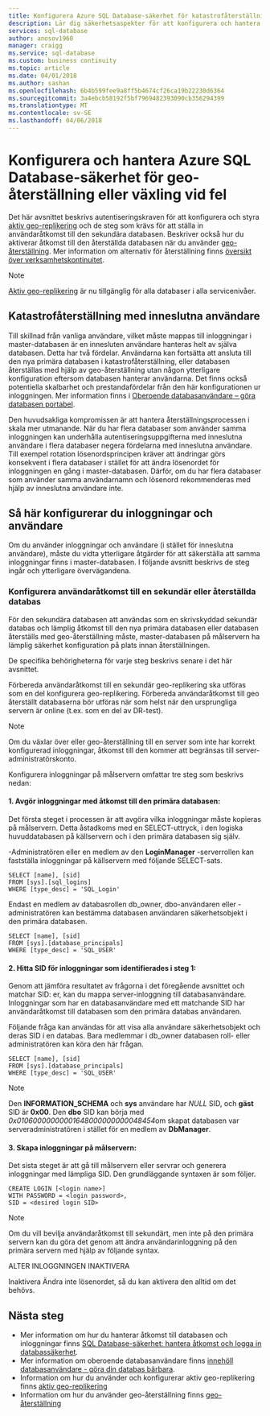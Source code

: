 ```yaml
---
title: Konfigurera Azure SQL Database-säkerhet för katastrofåterställning | Microsoft Docs
description: Lär dig säkerhetsaspekter för att konfigurera och hantera säkerhet efter en återställning av databasen eller en växling till en sekundär server.
services: sql-database
author: anosov1960
manager: craigg
ms.service: sql-database
ms.custom: business continuity
ms.topic: article
ms.date: 04/01/2018
ms.author: sashan
ms.openlocfilehash: 6b4b599fee9a8ff5b4674cf26ca19b22230d6364
ms.sourcegitcommit: 3a4ebcb58192f5bf7969482393090cb356294399
ms.translationtype: MT
ms.contentlocale: sv-SE
ms.lasthandoff: 04/06/2018
---
```

# <a name="configure-and-manage-azure-sql-database-security-for-geo-restore-or-failover"></a>Konfigurera och hantera Azure SQL Database-säkerhet för geo-återställning eller växling vid fel 

Det här avsnittet beskrivs autentiseringskraven för att konfigurera och styra [aktiv geo-replikering](sql-database-geo-replication-overview.md) och de steg som krävs för att ställa in användaråtkomst till den sekundära databasen. Beskriver också hur du aktiverar åtkomst till den återställda databasen när du använder [geo-återställning](sql-database-recovery-using-backups.md#geo-restore). Mer information om alternativ för återställning finns [översikt över verksamhetskontinuitet](sql-database-business-continuity.md).

> [!NOTE]
> [Aktiv geo-replikering](sql-database-geo-replication-overview.md) är nu tillgänglig för alla databaser i alla servicenivåer.
>  

## <a name="disaster-recovery-with-contained-users"></a>Katastrofåterställning med inneslutna användare
Till skillnad från vanliga användare, vilket måste mappas till inloggningar i master-databasen är en innesluten användare hanteras helt av själva databasen. Detta har två fördelar. Användarna kan fortsätta att ansluta till den nya primära databasen i katastrofåterställning, eller databasen återställas med hjälp av geo-återställning utan någon ytterligare konfiguration eftersom databasen hanterar användarna. Det finns också potentiella skalbarhet och prestandafördelar från den här konfigurationen ur inloggningen. Mer information finns i [Oberoende databasanvändare – göra databasen portabel](https://msdn.microsoft.com/library/ff929188.aspx). 

Den huvudsakliga kompromissen är att hantera återställningsprocessen i skala mer utmanande. När du har flera databaser som använder samma inloggningen kan underhålla autentiseringsuppgifterna med inneslutna användare i flera databaser negera fördelarna med inneslutna användare. Till exempel rotation lösenordsprincipen kräver att ändringar görs konsekvent i flera databaser i stället för att ändra lösenordet för inloggningen en gång i master-databasen. Därför, om du har flera databaser som använder samma användarnamn och lösenord rekommenderas med hjälp av inneslutna användare inte. 

## <a name="how-to-configure-logins-and-users"></a>Så här konfigurerar du inloggningar och användare
Om du använder inloggningar och användare (i stället för inneslutna användare), måste du vidta ytterligare åtgärder för att säkerställa att samma inloggningar finns i master-databasen. I följande avsnitt beskrivs de steg ingår och ytterligare övervägandena.

### <a name="set-up-user-access-to-a-secondary-or-recovered-database"></a>Konfigurera användaråtkomst till en sekundär eller återställda databas
För den sekundära databasen att användas som en skrivskyddad sekundär databas och lämplig åtkomst till den nya primära databasen eller databasen återställs med geo-återställning måste, master-databasen på målservern ha lämplig säkerhet konfiguration på plats innan återställningen.

De specifika behörigheterna för varje steg beskrivs senare i det här avsnittet.

Förbereda användaråtkomst till en sekundär geo-replikering ska utföras som en del konfigurera geo-replikering. Förbereda användaråtkomst till geo återställt databaserna bör utföras när som helst när den ursprungliga servern är online (t.ex. som en del av DR-test).

> [!NOTE]
> Om du växlar över eller geo-återställning till en server som inte har korrekt konfigurerad inloggningar, åtkomst till den kommer att begränsas till server-administratörskonto.
> 
> 

Konfigurera inloggningar på målservern omfattar tre steg som beskrivs nedan:

#### <a name="1-determine-logins-with-access-to-the-primary-database"></a>1. Avgör inloggningar med åtkomst till den primära databasen:
Det första steget i processen är att avgöra vilka inloggningar måste kopieras på målservern. Detta åstadkoms med en SELECT-uttryck, i den logiska huvuddatabasen på källservern och i den primära databasen sig själv.

-Administratören eller en medlem av den **LoginManager** -serverrollen kan fastställa inloggningar på källservern med följande SELECT-sats. 

    SELECT [name], [sid] 
    FROM [sys].[sql_logins] 
    WHERE [type_desc] = 'SQL_Login'

Endast en medlem av databasrollen db_owner, dbo-användaren eller -administratören kan bestämma databasen användaren säkerhetsobjekt i den primära databasen.

    SELECT [name], [sid]
    FROM [sys].[database_principals]
    WHERE [type_desc] = 'SQL_USER'

#### <a name="2-find-the-sid-for-the-logins-identified-in-step-1"></a>2. Hitta SID för inloggningar som identifierades i steg 1:
Genom att jämföra resultatet av frågorna i det föregående avsnittet och matchar SID: er, kan du mappa server-inloggning till databasanvändare. Inloggningar som har en databasanvändare med ett matchande SID har användaråtkomst till databasen som den primära databas användaren. 

Följande fråga kan användas för att visa alla användare säkerhetsobjekt och deras SID i en databas. Bara medlemmar i db_owner databasen roll- eller administratören kan köra den här frågan.

    SELECT [name], [sid]
    FROM [sys].[database_principals]
    WHERE [type_desc] = 'SQL_USER'

> [!NOTE]
> Den **INFORMATION_SCHEMA** och **sys** användare har *NULL* SID, och **gäst** SID är **0x00**. Den **dbo** SID kan börja med *0x01060000000001648000000000048454*om skapat databasen var serveradministratören i stället för en medlem av **DbManager**.
> 
> 

#### <a name="3-create-the-logins-on-the-target-server"></a>3. Skapa inloggningar på målservern:
Det sista steget är att gå till målservern eller servrar och generera inloggningar med lämpliga SID. Den grundläggande syntaxen är som följer.

    CREATE LOGIN [<login name>]
    WITH PASSWORD = <login password>,
    SID = <desired login SID>

> [!NOTE]
> Om du vill bevilja användaråtkomst till sekundärt, men inte på den primära servern kan du göra det genom att ändra användarinloggning på den primära servern med hjälp av följande syntax.
> 
> ALTER INLOGGNINGEN <login name> INAKTIVERA
> 
> Inaktivera Ändra inte lösenordet, så du kan aktivera den alltid om det behövs.
> 
> 

## <a name="next-steps"></a>Nästa steg
* Mer information om hur du hanterar åtkomst till databasen och inloggningar finns [SQL Database-säkerhet: hantera åtkomst och logga in databassäkerhet](sql-database-manage-logins.md).
* Mer information om oberoende databasanvändare finns [innehöll databasanvändare - göra din databas bärbara](https://msdn.microsoft.com/library/ff929188.aspx).
* Information om hur du använder och konfigurerar aktiv geo-replikering finns [aktiv geo-replikering](sql-database-geo-replication-overview.md)
* Information om hur du använder geo-återställning finns [geo-återställning](sql-database-recovery-using-backups.md#geo-restore)

